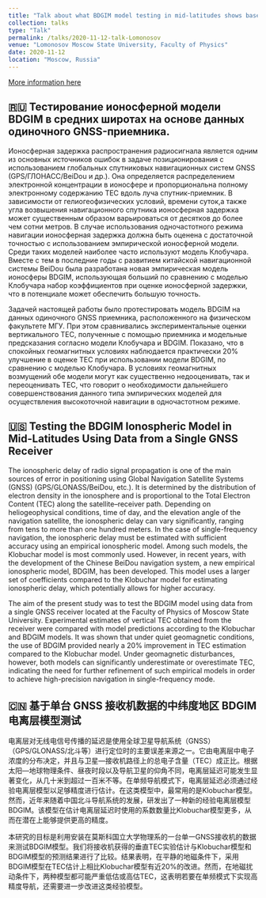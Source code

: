 ```yaml
---
title: "Talk about what BDGIM model testing in mid-latitudes shows based on single-receiver GNSS data"
collection: talks
type: "Talk"
permalink: /talks/2020-11-12-talk-Lomonosov
venue: "Lomonosov Moscow State University, Faculty of Physics"
date: 2020-11-12
location: "Moscow, Russia"
---
```


[More information here](https://lomonosov-msu.ru/rus/event/6500/)

## 🇷🇺 Тестирование ионосферной модели BDGIM в средних широтах на основе данных одиночного GNSS-приемника.

Ионосферная задержка распространения радиосигнала является одним из основных источников ошибок в задаче позиционирования с использованием глобальных спутниковых навигационных систем GNSS (GPS/ГЛОНАСС/BeiDou и др.). Она определяется распределением электронной концентрации в ионосфере и пропорциональна полному электронному содержанию TEC вдоль луча спутник-приемник. В зависимости от гелиогеофизических условий, времени суток,а также угла возвышения навигационного спутника ионосферная задержка может существенным образом варьироваться от десятков до более чем сотни метров. В случае использования одночастотного режима навигации ионосферная задержка должна быть оценена с достаточной точностью с использованием эмпирической ионосферной модели. Среди таких моделей наиболее часто используют модель Клобучара. Вместе с тем в последние годы с развитием китайской навигационной системы BeiDou была разработана новая эмпирическая модель ионосферы BDGIM, использующая больший по сравнению с моделью Клобучара набор коэффициентов при оценке ионосферной задержки, что в потенциале может обеспечить большую точность. 

Задачей настоящей работы было протестировать модель BDGIM на данных одиночного GNSS приемника, расположенного на физическом факультете МГУ. При этом сравнивались экспериментальные оценки вертикального TEC, полученные с помощью приемника и модельные предсказания согласно модели Клобучара и BDGIM. Показано, что в спокойных геомагнитных условиях наблюдается практически 20% улучшение в оценке TEC при использовании модели BDGIM, по сравнению с моделью Клобучара. В условиях геомагнитных возмущений обе модели могут как существенно недооценивать, так и переоценивать TEC, что говорит о необходимости дальнейшего совершенствования данного типа эмпирических моделей для осуществления высокоточной навигации в одночастотном режиме. 

## 🇺🇸 Testing the BDGIM Ionospheric Model in Mid-Latitudes Using Data from a Single GNSS Receiver

The ionospheric delay of radio signal propagation is one of the main sources of error in positioning using Global Navigation Satellite Systems (GNSS) (GPS/GLONASS/BeiDou, etc.). It is determined by the distribution of electron density in the ionosphere and is proportional to the Total Electron Content (TEC) along the satellite–receiver path. Depending on heliogeophysical conditions, time of day, and the elevation angle of the navigation satellite, the ionospheric delay can vary significantly, ranging from tens to more than one hundred meters. In the case of single-frequency navigation, the ionospheric delay must be estimated with sufficient accuracy using an empirical ionospheric model. Among such models, the Klobuchar model is most commonly used. However, in recent years, with the development of the Chinese BeiDou navigation system, a new empirical ionospheric model, BDGIM, has been developed. This model uses a larger set of coefficients compared to the Klobuchar model for estimating ionospheric delay, which potentially allows for higher accuracy.

The aim of the present study was to test the BDGIM model using data from a single GNSS receiver located at the Faculty of Physics of Moscow State University. Experimental estimates of vertical TEC obtained from the receiver were compared with model predictions according to the Klobuchar and BDGIM models. It was shown that under quiet geomagnetic conditions, the use of BDGIM provided nearly a 20% improvement in TEC estimation compared to the Klobuchar model. Under geomagnetic disturbances, however, both models can significantly underestimate or overestimate TEC, indicating the need for further refinement of such empirical models in order to achieve high-precision navigation in single-frequency mode.

## 🇨🇳 基于单台 GNSS 接收机数据的中纬度地区 BDGIM 电离层模型测试

电离层对无线电信号传播的延迟是使用全球卫星导航系统（GNSS）（GPS/GLONASS/北斗等）进行定位时的主要误差来源之一。它由电离层中电子浓度的分布决定，并且与卫星—接收机路径上的总电子含量（TEC）成正比。根据太阳—地球物理条件、昼夜时段以及导航卫星的仰角不同，电离层延迟可能发生显著变化，从几十米到超过一百米不等。在单频导航模式下，电离层延迟必须通过经验电离层模型以足够精度进行估计。在这类模型中，最常用的是Klobuchar模型。然而，近年来随着中国北斗导航系统的发展，研发出了一种新的经验电离层模型BDGIM。该模型在估计电离层延迟时使用的系数数量比Klobuchar模型更多，从而在潜在上能够提供更高的精度。

本研究的目标是利用安装在莫斯科国立大学物理系的一台单一GNSS接收机的数据来测试BDGIM模型。我们将接收机获得的垂直TEC实验估计与Klobuchar模型和BDGIM模型的预测结果进行了比较。结果表明，在平静的地磁条件下，采用BDGIM模型在TEC估计上相比Klobuchar模型有近20%的改进。然而，在地磁扰动条件下，两种模型都可能严重低估或高估TEC，这表明若要在单频模式下实现高精度导航，还需要进一步改进这类经验模型。

